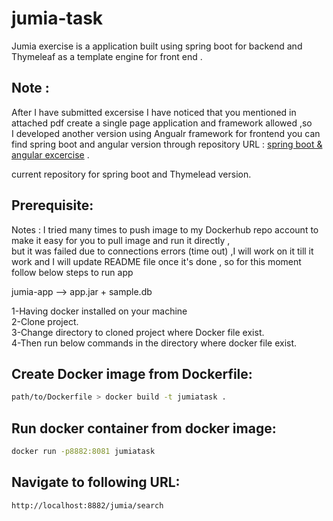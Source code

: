 # jumia-task
Jumia exercise is a application built using spring boot for backend and Thymeleaf as a template engine for front end . <br />
## Note : 
After I have submitted excersise I have noticed that you mentioned in attached pdf create a single page application and framework allowed ,so <br />
I developed another version using Angualr framework for frontend you can find spring boot and angular version through repository URL : 
[spring boot & angular excercise](https://github.com/mina-bedier/jumia-task-springboot-angular.git) . <br />

current repository for spring boot and Thymelead version.

## Prerequisite:

Notes : I tried many times to push image to my Dockerhub repo account to make it easy for you to pull image and run it directly , <br /> 
but it was failed due to connections errors (time out) ,I will work on it till it work 
and I will update README file once it's done , so for this moment follow below steps to run app <br />

jumia-app --> app.jar + sample.db

 1-Having docker installed on your machine <br />
 2-Clone project. <br />
 3-Change directory to cloned project where Docker file exist. <br />
 4-Then run below commands in the directory where docker file exist. <br />

## Create Docker image from Dockerfile:
```bash
path/to/Dockerfile > docker build -t jumiatask .
```

## Run docker container from docker image:
```bash
docker run -p8882:8081 jumiatask
```

## Navigate to following URL:
```bash
http://localhost:8882/jumia/search
```


